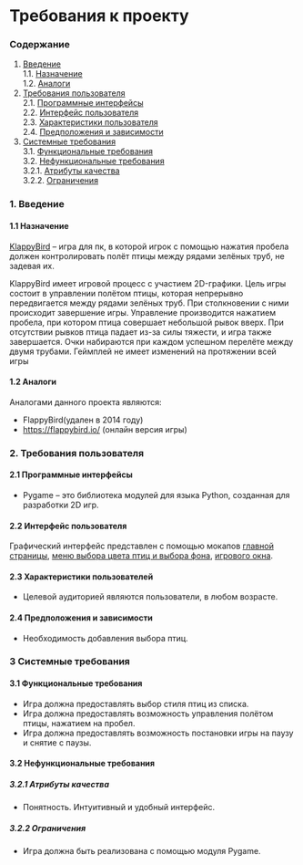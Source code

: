 # Требования к проекту
### Содержание
1. [Введение](#1) <br>
  1.1. [Назначение](#1.1) <br>
  1.2. [Аналоги](#1.2) <br>
2. [Требования пользователя](#2) <br>
  2.1. [Программные интерфейсы](#2.1) <br>
  2.2. [Интерфейс пользователя](#2.2) <br>
  2.3. [Характеристики пользователя](#2.3) <br>
  2.4. [Предположения и зависимости](#2.4) <br>
3. [Системные требования](#3.) <br>
  3.1. [Функциональные требования](#3.1) <br>
  3.2. [Нефункциональные требования](#3.2) <br>
     3.2.1. [Атрибуты качества](#3.2.1) <br>
     3.2.2. [Ограничения](#3.2.2) <br>
### 1. Введение <a name="1"></a>
#### 1.1 Назначение <a name="1.1"></a> 
[KlappyBird](https://github.com/Alessanteri/KlappyBird) – игра для пк, в которой игрок с помощью нажатия пробела должен контролировать полёт птицы между рядами зелёных труб, не задевая их.

KlappyBird имеет игровой процесс с участием 2D-графики. Цель игры состоит в управлении полётом птицы, которая непрерывно передвигается между рядами зелёных труб. При столкновении с ними происходит завершение игры. Управление производится нажатием пробела, при котором птица совершает небольшой рывок вверх. При отсутствии рывков птица падает из-за силы тяжести, и игра также завершается. Очки набираются при каждом успешном перелёте между двумя трубами. Геймплей не имеет изменений на протяжении всей игры
#### 1.2 Аналоги <a name="1.2"></a>
Аналогами данного проекта являются:
* FlappyBird(удален в 2014 году)
* https://flappybird.io/ (онлайн версия игры) 
### 2. Требования пользователя <a name="2"></a>
#### 2.1 Программные интерфейсы <a name="2.1"></a>
* Pygame – это библиотека модулей для языка Python, созданная для разработки 2D игр.
#### 2.2 Интерфейс пользователя <a name="2.2"></a>
Графический интерфейс представлен с помощью мокапов [главной страницы](https://github.com/Alessanteri/KlappyBird/blob/main/documents/mockups/Menu.png), [меню выбора цвета птиц и выбора фона](https://github.com/Alessanteri/KlappyBird/blob/main/documents/mockups/Style.png), [игрового окна](https://github.com/Alessanteri/KlappyBird/blob/main/documents/mockups/Game.png).
#### 2.3 Характеристики пользователей <a name="2.3"></a>
* Целевой аудиторией являются пользователи, в любом возрасте.
#### 2.4 Предположения и зависимости <a name="2.4"></a>
* Необходимость добавления выбора птиц.
### 3 Системные требования <a name="3"></a>
#### 3.1 Функциональные требования <a name="3.1"></a>
* Игра должна предоставлять выбор стиля птиц из списка.
* Игра должна предоставлять возможность управления полётом птицы, нажатием на пробел.
* Игра должна предоставлять возможность постановки игры на паузу и снятие с паузы.
#### 3.2 Нефункциональные требования <a name="3.2"></a>
##### 3.2.1 Атрибуты качества <a name="3.2.2"></a>
* Понятность. Интуитивный и удобный интерфейс.
##### 3.2.2 Ограничения <a name="3.2.3"></a>
* Игра должна быть реализована с помощью модуля Pygame.


